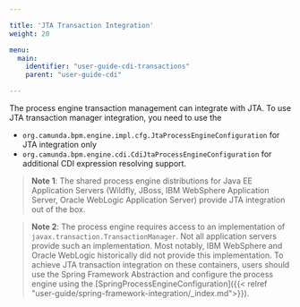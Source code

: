 ```yaml
---

title: 'JTA Transaction Integration'
weight: 20

menu:
  main:
    identifier: "user-guide-cdi-transactions"
    parent: "user-guide-cdi"

---
```


The process engine transaction management can integrate with JTA. To use JTA transaction
manager integration, you need to use the

* `org.camunda.bpm.engine.impl.cfg.JtaProcessEngineConfiguration` for JTA integration only
* `org.camunda.bpm.engine.cdi.CdiJtaProcessEngineConfiguration` for additional CDI expression
  resolving support.

> **Note 1**: The shared process engine distributions for Java EE Application Servers (Wildfly, JBoss,
>  IBM WebSphere Application Server, Oracle WebLogic Application Server) provide JTA
> integration out of the box.

> **Note 2**: The process engine requires access to an implementation of
> `javax.transaction.TransactionManager`. Not all application servers provide such an
> implementation. Most notably, IBM WebSphere and Oracle WebLogic historically did not provide this
> implementation. To achieve JTA transaction integration on these containers, users should
> use the Spring Framework Abstraction and configure the process engine using the
> [SpringProcessEngineConfiguration]({{< relref "user-guide/spring-framework-integration/_index.md">}}).
